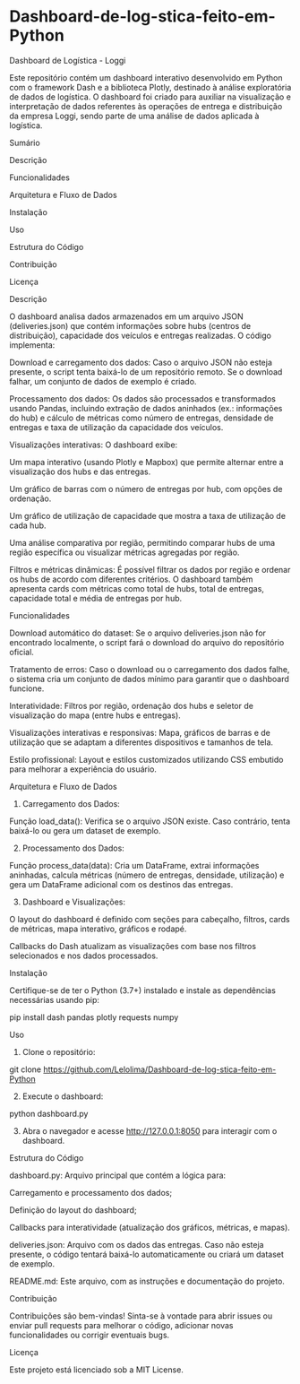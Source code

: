 # Dashboard-de-log-stica-feito-em-Python


Dashboard de Logística - Loggi

Este repositório contém um dashboard interativo desenvolvido em Python com o framework Dash e a biblioteca Plotly, destinado à análise exploratória de dados de logística. O dashboard foi criado para auxiliar na visualização e interpretação de dados referentes às operações de entrega e distribuição da empresa Loggi, sendo parte de uma análise de dados aplicada à logística.

Sumário

Descrição

Funcionalidades

Arquitetura e Fluxo de Dados

Instalação

Uso

Estrutura do Código

Contribuição

Licença


Descrição

O dashboard analisa dados armazenados em um arquivo JSON (deliveries.json) que contém informações sobre hubs (centros de distribuição), capacidade dos veículos e entregas realizadas. O código implementa:

Download e carregamento dos dados: Caso o arquivo JSON não esteja presente, o script tenta baixá-lo de um repositório remoto. Se o download falhar, um conjunto de dados de exemplo é criado.

Processamento dos dados: Os dados são processados e transformados usando Pandas, incluindo extração de dados aninhados (ex.: informações do hub) e cálculo de métricas como número de entregas, densidade de entregas e taxa de utilização da capacidade dos veículos.

Visualizações interativas: O dashboard exibe:

Um mapa interativo (usando Plotly e Mapbox) que permite alternar entre a visualização dos hubs e das entregas.

Um gráfico de barras com o número de entregas por hub, com opções de ordenação.

Um gráfico de utilização de capacidade que mostra a taxa de utilização de cada hub.

Uma análise comparativa por região, permitindo comparar hubs de uma região específica ou visualizar métricas agregadas por região.


Filtros e métricas dinâmicas: É possível filtrar os dados por região e ordenar os hubs de acordo com diferentes critérios. O dashboard também apresenta cards com métricas como total de hubs, total de entregas, capacidade total e média de entregas por hub.


Funcionalidades

Download automático do dataset: Se o arquivo deliveries.json não for encontrado localmente, o script fará o download do arquivo do repositório oficial.

Tratamento de erros: Caso o download ou o carregamento dos dados falhe, o sistema cria um conjunto de dados mínimo para garantir que o dashboard funcione.

Interatividade: Filtros por região, ordenação dos hubs e seletor de visualização do mapa (entre hubs e entregas).

Visualizações interativas e responsivas: Mapa, gráficos de barras e de utilização que se adaptam a diferentes dispositivos e tamanhos de tela.

Estilo profissional: Layout e estilos customizados utilizando CSS embutido para melhorar a experiência do usuário.


Arquitetura e Fluxo de Dados

1. Carregamento dos Dados:

Função load_data(): Verifica se o arquivo JSON existe. Caso contrário, tenta baixá-lo ou gera um dataset de exemplo.



2. Processamento dos Dados:

Função process_data(data): Cria um DataFrame, extrai informações aninhadas, calcula métricas (número de entregas, densidade, utilização) e gera um DataFrame adicional com os destinos das entregas.



3. Dashboard e Visualizações:

O layout do dashboard é definido com seções para cabeçalho, filtros, cards de métricas, mapa interativo, gráficos e rodapé.

Callbacks do Dash atualizam as visualizações com base nos filtros selecionados e nos dados processados.




Instalação

Certifique-se de ter o Python (3.7+) instalado e instale as dependências necessárias usando pip:

pip install dash pandas plotly requests numpy

Uso

1. Clone o repositório:

git clone https://github.com/Lelolima/Dashboard-de-log-stica-feito-em-Python

2. Execute o dashboard:

python dashboard.py


3. Abra o navegador e acesse http://127.0.0.1:8050 para interagir com o dashboard.



Estrutura do Código

dashboard.py:
Arquivo principal que contém a lógica para:

Carregamento e processamento dos dados;

Definição do layout do dashboard;

Callbacks para interatividade (atualização dos gráficos, métricas, e mapas).


deliveries.json:
Arquivo com os dados das entregas. Caso não esteja presente, o código tentará baixá-lo automaticamente ou criará um dataset de exemplo.

README.md:
Este arquivo, com as instruções e documentação do projeto.


Contribuição

Contribuições são bem-vindas! Sinta-se à vontade para abrir issues ou enviar pull requests para melhorar o código, adicionar novas funcionalidades ou corrigir eventuais bugs.

Licença

Este projeto está licenciado sob a MIT License.


